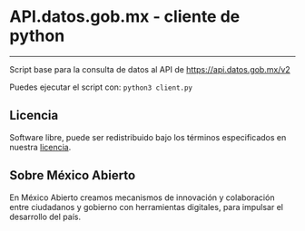 # API.datos.gob.mx - cliente de python

---
Script base para la consulta de datos al API de https://api.datos.gob.mx/v2

Puedes ejecutar el script con: `python3 client.py`

## Licencia
Software libre, puede ser redistribuido bajo los términos especificados en nuestra [licencia](https://datos.gob.mx/libreusomx).

## Sobre México Abierto
En México Abierto creamos mecanismos de innovación y colaboración entre ciudadanos y gobierno con herramientas digitales, para	impulsar el desarrollo del país.

